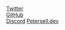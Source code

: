 [Twitter](https://twitter.com/420johann)  
[GitHub](https://github.com/JohannLULW/)  
[Discord](https://discord.gg/zhdbzgTD)
[Petersell.dev](https://petersell.dev)
  
